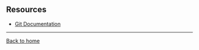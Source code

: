 ## Resources

- [Git Documentation](https://git-scm.com/docs/git-)

---

[Back to home](../README.md)